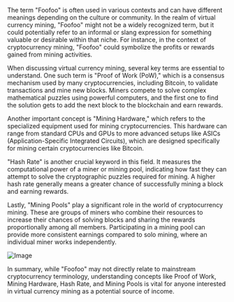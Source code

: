 The term "Foofoo" is often used in various contexts and can have different meanings depending on the culture or community. In the realm of virtual currency mining, "Foofoo" might not be a widely recognized term, but it could potentially refer to an informal or slang expression for something valuable or desirable within that niche. For instance, in the context of cryptocurrency mining, "Foofoo" could symbolize the profits or rewards gained from mining activities.

When discussing virtual currency mining, several key terms are essential to understand. One such term is "Proof of Work (PoW)," which is a consensus mechanism used by many cryptocurrencies, including Bitcoin, to validate transactions and mine new blocks. Miners compete to solve complex mathematical puzzles using powerful computers, and the first one to find the solution gets to add the next block to the blockchain and earn rewards.

Another important concept is "Mining Hardware," which refers to the specialized equipment used for mining cryptocurrencies. This hardware can range from standard CPUs and GPUs to more advanced setups like ASICs (Application-Specific Integrated Circuits), which are designed specifically for mining certain cryptocurrencies like Bitcoin.

"Hash Rate" is another crucial keyword in this field. It measures the computational power of a miner or mining pool, indicating how fast they can attempt to solve the cryptographic puzzles required for mining. A higher hash rate generally means a greater chance of successfully mining a block and earning rewards.

Lastly, "Mining Pools" play a significant role in the world of cryptocurrency mining. These are groups of miners who combine their resources to increase their chances of solving blocks and sharing the rewards proportionally among all members. Participating in a mining pool can provide more consistent earnings compared to solo mining, where an individual miner works independently.

![Image](https://github.com/user-attachments/assets/31692037-0104-4703-abd1-696b6a7dd41b)

In summary, while "Foofoo" may not directly relate to mainstream cryptocurrency terminology, understanding concepts like Proof of Work, Mining Hardware, Hash Rate, and Mining Pools is vital for anyone interested in virtual currency mining as a potential source of income.